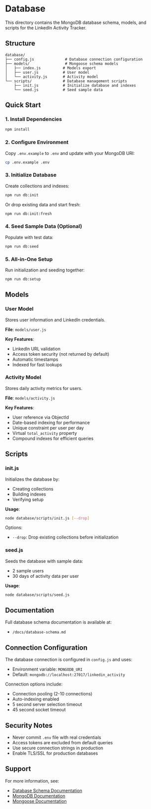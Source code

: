 # Database

This directory contains the MongoDB database schema, models, and scripts for the LinkedIn Activity Tracker.

## Structure

```
database/
├── config.js              # Database connection configuration
├── models/                # Mongoose schema models
│   ├── index.js          # Models export
│   ├── user.js           # User model
│   └── activity.js       # Activity model
└── scripts/              # Database management scripts
    ├── init.js           # Initialize database and indexes
    └── seed.js           # Seed sample data
```

## Quick Start

### 1. Install Dependencies

```bash
npm install
```

### 2. Configure Environment

Copy `.env.example` to `.env` and update with your MongoDB URI:

```bash
cp .env.example .env
```

### 3. Initialize Database

Create collections and indexes:

```bash
npm run db:init
```

Or drop existing data and start fresh:

```bash
npm run db:init:fresh
```

### 4. Seed Sample Data (Optional)

Populate with test data:

```bash
npm run db:seed
```

### 5. All-in-One Setup

Run initialization and seeding together:

```bash
npm run db:setup
```

## Models

### User Model

Stores user information and LinkedIn credentials.

**File**: `models/user.js`

**Key Features**:
- LinkedIn URL validation
- Access token security (not returned by default)
- Automatic timestamps
- Indexed for fast lookups

### Activity Model

Stores daily activity metrics for users.

**File**: `models/activity.js`

**Key Features**:
- User reference via ObjectId
- Date-based indexing for performance
- Unique constraint per user per day
- Virtual `total_activity` property
- Compound indexes for efficient queries

## Scripts

### init.js

Initializes the database by:
- Creating collections
- Building indexes
- Verifying setup

**Usage**:
```bash
node database/scripts/init.js [--drop]
```

Options:
- `--drop`: Drop existing collections before initialization

### seed.js

Seeds the database with sample data:
- 2 sample users
- 30 days of activity data per user

**Usage**:
```bash
node database/scripts/seed.js
```

## Documentation

Full database schema documentation is available at:
- `/docs/database-schema.md`

## Connection Configuration

The database connection is configured in `config.js` and uses:
- Environment variable: `MONGODB_URI`
- Default: `mongodb://localhost:27017/linkedin_activity`

Connection options include:
- Connection pooling (2-10 connections)
- Auto-indexing enabled
- 5 second server selection timeout
- 45 second socket timeout

## Security Notes

- Never commit `.env` file with real credentials
- Access tokens are excluded from default queries
- Use secure connection strings in production
- Enable TLS/SSL for production databases

## Support

For more information, see:
- [Database Schema Documentation](../docs/database-schema.md)
- [MongoDB Documentation](https://docs.mongodb.com/)
- [Mongoose Documentation](https://mongoosejs.com/)
